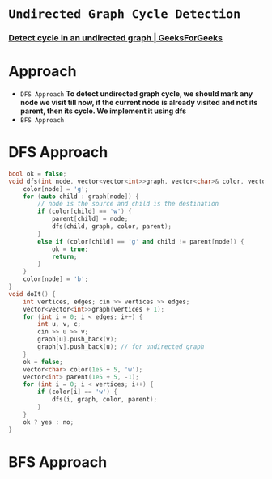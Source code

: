 # `Undirected Graph Cycle Detection`
### [Detect cycle in an undirected graph | GeeksForGeeks](https://practice.geeksforgeeks.org/problems/detect-cycle-in-an-undirected-graph/1?utm_source=gfg&utm_medium=article&utm_campaign=bottom_sticky_on_article)
# Approach 
- `DFS Approach` **To detect undirected graph cycle, we should mark any node we visit till now, if the current node is already visited and not its parent, then its cycle. We implement it using dfs**
- `BFS Approach` 

# DFS Approach 
```cpp
bool ok = false;
void dfs(int node, vector<vector<int>>graph, vector<char>& color, vector<int>& parent) {
    color[node] = 'g';
    for (auto child : graph[node]) {
        // node is the source and child is the destination 
        if (color[child] == 'w') {
            parent[child] = node;
            dfs(child, graph, color, parent);
        }
        else if (color[child] == 'g' and child != parent[node]) {
            ok = true;
            return;
        }
    }
    color[node] = 'b';
}
void doIt() {
    int vertices, edges; cin >> vertices >> edges;
    vector<vector<int>>graph(vertices + 1);
    for (int i = 0; i < edges; i++) {
        int u, v, c;
        cin >> u >> v;
        graph[u].push_back(v);
        graph[v].push_back(u); // for undirected graph
    }
    ok = false;
    vector<char> color(1e5 + 5, 'w');
    vector<int> parent(1e5 + 5, -1);
    for (int i = 0; i < vertices; i++) {
        if (color[i] == 'w') {
            dfs(i, graph, color, parent);
        }
    }
    ok ? yes : no;
}
```

# BFS Approach
```cpp

```
